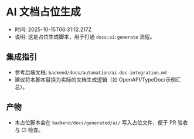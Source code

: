 # AI 文档占位生成

- 时间: 2025-10-15T06:31:12.217Z
- 说明: 这是占位生成脚本，用于打通 `docs:ai:generate` 流程。

## 集成指引
- 参考后端文档: `backend/docs/automation/ai-doc-integration.md`
- 建议将本脚本替换为实际的文档生成逻辑（如 OpenAPI/TypeDoc/示例汇总）。

## 产物
- 本占位脚本会在 `backend/docs/generated/ai/` 写入占位文件，便于 PR 验收与 CI 检查。

